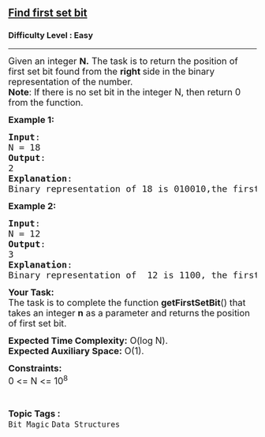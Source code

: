<h2><a href="https://www.geeksforgeeks.org/problems/find-first-set-bit-1587115620/1?page=3&status=unsolved&sprint=a663236c31453b969852f9ea22507634&sortBy=submissions">Find first set bit</a></h2><h3>Difficulty Level : Easy</h3><hr><div class="problems_problem_content__Xm_eO"><p><span style="font-size: 18px;">Given an integer&nbsp;<strong>N.</strong> The task is to return the position of first set bit found from the <strong>right </strong>side in the binary representation of the number.<br><strong>Note</strong>: If there is no set bit in the integer N, then return 0 from the function.&nbsp;&nbsp;</span></p>
<p><span style="font-size: 18px;"><strong>Example 1:</strong></span></p>
<pre><span style="font-size: 18px;"><strong>Input</strong>: <br>N = 18
<strong>Output</strong>: <br>2
<strong>Explanation</strong>: <br>Binary representation of 18 is 010010,the first set bit from the right side is at position 2.</span></pre>
<p><span style="font-size: 18px;"><strong>Example 2:</strong></span></p>
<pre><span style="font-size: 18px;"><strong>Input</strong>: <br>N = 12 
<strong>Output</strong>: <br>3 
<strong>Explanation</strong>: <br>Binary representation of  12 is 1100, the first set bit from the right side is at position 3.</span></pre>
<p><span style="font-size: 18px;"><strong>Your Task:</strong><br>The task is to complete the function <strong>getFirstSetBit</strong>() that takes an integer&nbsp;<strong>n</strong>&nbsp;as a&nbsp;parameter and returns<strong> </strong>the<strong>&nbsp;</strong>position of first set bit.</span></p>
<p><span style="font-size: 18px;"><strong>Expected Time Complexity:</strong>&nbsp;O(log N).<br><strong>Expected Auxiliary Space:</strong>&nbsp;O(1).</span></p>
<p><span style="font-size: 18px;"><strong>Constraints:</strong><br>0 &lt;= N &lt;= 10<sup>8</sup></span></p></div><br><p><span style=font-size:18px><strong>Topic Tags : </strong><br><code>Bit Magic</code>&nbsp;<code>Data Structures</code>&nbsp;